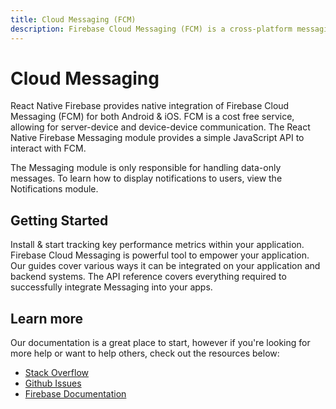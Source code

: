 ```yaml
---
title: Cloud Messaging (FCM)
description: Firebase Cloud Messaging (FCM) is a cross-platform messaging solution that lets you reliably deliver messages at no cost. 
---
```


# Cloud Messaging

React Native Firebase provides native integration of Firebase Cloud Messaging (FCM) for both Android & iOS. FCM is a 
cost free service, allowing for server-device and device-device communication. The React Native Firebase Messaging
module provides a simple JavaScript API to interact with FCM.

The Messaging module is only responsible for handling data-only messages. To learn how to display notifications to
users, view the <Anchor group="notifications" href="/">Notifications</Anchor> module. 

<Youtube id="sioEY4tWmLI" />

## Getting Started

<Grid>
	<Block
		icon="build"
		color="#ffc107"
		title="Quick Start"
		to="/quick-start"
	>
    Install & start tracking key performance metrics within your application.
	</Block>
	<Block
		icon="school"
		color="#4CAF50"
		title="Guides"
		version={false}
		to="/guides?tag=messaging"
	>
	  Firebase Cloud Messaging is powerful tool to empower your application. Our guides cover various ways it can be integrated
	  on your application and backend systems.
	</Block>
  <Block
		icon="layers"
		color="#03A9F4"
		title="Reference"
		to="/reference"
	>
    The API reference covers everything required to successfully integrate Messaging into your apps.
	</Block>
</Grid>

## Learn more

Our documentation is a great place to start, however if you're looking for more help or want to help others, 
check out the resources below:

- [Stack Overflow](https://stackoverflow.com/questions/tagged/react-native-firebase-messaging)
- [Github Issues](https://github.com/invertase/react-native-firebase/issues?utf8=%E2%9C%93&q=is%3Aissue+sort%3Aupdated-desc+label%3Amessaging+)
- [Firebase Documentation](https://firebase.google.com/docs/perf-mon?utm_source=invertase&utm_medium=react-native-firebase&utm_campaign=messaging)
